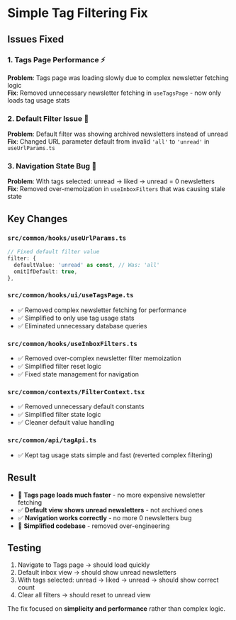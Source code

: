 # Simple Tag Filtering Fix

## Issues Fixed

### 1. Tags Page Performance ⚡
**Problem**: Tags page was loading slowly due to complex newsletter fetching logic  
**Fix**: Removed unnecessary newsletter fetching in `useTagsPage` - now only loads tag usage stats

### 2. Default Filter Issue 🎯
**Problem**: Default filter was showing archived newsletters instead of unread  
**Fix**: Changed URL parameter default from invalid `'all'` to `'unread'` in `useUrlParams.ts`

### 3. Navigation State Bug 🔄
**Problem**: With tags selected: unread → liked → unread = 0 newsletters  
**Fix**: Removed over-memoization in `useInboxFilters` that was causing stale state

## Key Changes

### `src/common/hooks/useUrlParams.ts`
```typescript
// Fixed default filter value
filter: {
  defaultValue: 'unread' as const, // Was: 'all'
  omitIfDefault: true,
},
```

### `src/common/hooks/ui/useTagsPage.ts` 
- ✅ Removed complex newsletter fetching for performance
- ✅ Simplified to only use tag usage stats  
- ✅ Eliminated unnecessary database queries

### `src/common/hooks/useInboxFilters.ts`
- ✅ Removed over-complex newsletter filter memoization
- ✅ Simplified filter reset logic
- ✅ Fixed state management for navigation

### `src/common/contexts/FilterContext.tsx`
- ✅ Removed unnecessary default constants  
- ✅ Simplified filter state logic
- ✅ Cleaner default value handling

### `src/common/api/tagApi.ts`
- ✅ Kept tag usage stats simple and fast (reverted complex filtering)

## Result

- 🚀 **Tags page loads much faster** - no more expensive newsletter fetching
- ✅ **Default view shows unread newsletters** - not archived ones  
- ✅ **Navigation works correctly** - no more 0 newsletters bug
- 🎯 **Simplified codebase** - removed over-engineering

## Testing

1. Navigate to Tags page → should load quickly
2. Default inbox view → should show unread newsletters  
3. With tags selected: unread → liked → unread → should show correct count
4. Clear all filters → should reset to unread view

The fix focused on **simplicity and performance** rather than complex logic.